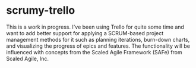 # scrumy-trello

This is a work in progress. I've been using Trello for quite some time and want to add better support for applying a SCRUM-based project management methods for it such as planning iterations, burn-down charts, and visualizing the progress of epics and features.  The functionality will be influenced with concepts from the Scaled Agile Framework (SAFe) from Scaled Agile, Inc.


